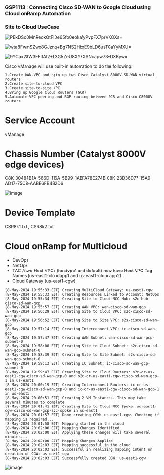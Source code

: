 ###  GSP1113 : Connecting Cisco SD-WAN to Google Cloud using Cloud onRamp Automation 

### Site to Cloud UseCase

![PEkDSoDMnReokQtFIDe65fo0eokafyPvpFX7prVKOXs=](https://github.com/tariqsheikhsw/GoogleCloudArchitectLabs/assets/54164634/0437fba5-9e16-4938-900a-a7c9fa36d295)

![wta8FwmSZwx8GJznq+Bg7NS2HbxE9bLD6usTGaYyMXU=](https://github.com/tariqsheikhsw/GoogleCloudArchitectLabs/assets/54164634/961e56e8-df6d-4e74-8944-a52052b39778)

![9YCax28W3FFIfAI2+L3G5ZeU8XYFXSNcapw73vDXKyw=](https://github.com/tariqsheikhsw/GoogleCloudArchitectLabs/assets/54164634/77ac2a09-e79a-4831-b8aa-8319fd94d88b)


Cisco vManage will use built-in automation to do the following:

    1.Create WAN-VPC and spin up two Cisco Catalyst 8000V SD-WAN virtual routers
    2.Create site-to-cloud VPC
    3.Create site-to-site VPC
    4.Bring up Google Cloud Routers (GCR)
    5.Automate VPC peering and BGP routing between GCR and Cisco C8000V routers


# Service Account 
vManage 

# Chassis Number (Catalyst 8000V edge devices)
C8K-30484B1A-566D-116A-5B99-1ABFA78E274B
C8K-23D36D77-15A9-AD17-75CB-AABE6FB4B2D6

![image](https://github.com/tariqsheikhsw/GoogleCloudArchitectLabs/assets/54164634/25e85df4-239c-452a-b1cb-a42c9b2aa12e)

# Device Template 
CSR8k1.txt , CSR8k2.txt

# Cloud onRamp for Multicloud

- DevOps
- NetOps
- TAG 
//two Host VPCs (hostvpc1 and default) now have Host VPC Tag Names (us-east1-cloudapp1 and us-east1-cloudapp2).
- Cloud Gateway (us-east1-cgw)

```
[8-May-2024 19:55:33 EDT] Creating MultiCloud Gateway: us-east1-cgw
[8-May-2024 19:55:33 EDT] Creating Resources Linked to Account: NetOps
[8-May-2024 19:55:34 EDT] Creating Site to Cloud NCC Hub: s2c-hub-cisco-sd-wan-gcp
[8-May-2024 19:55:57 EDT] Creating WAN VPC: wan-cisco-sd-wan-gcp
[8-May-2024 19:56:29 EDT] Creating Site to Cloud VPC: s2c-cisco-sd-wan-gcp
[8-May-2024 19:56:52 EDT] Creating Site to Site VPC: s2s-cisco-sd-wan-gcp
[8-May-2024 19:57:14 EDT] Creating Interconnect VPC: ic-cisco-sd-wan-gcp
[8-May-2024 19:57:47 EDT] Creating WAN Subnet: wan-cisco-sd-wan-gcp-subnet-0
[8-May-2024 19:58:00 EDT] Creating Site to Cloud Subnet: s2c-cisco-sd-wan-gcp-subnet-0
[8-May-2024 19:58:39 EDT] Creating Site to Site Subnet: s2s-cisco-sd-wan-gcp-subnet-0
[8-May-2024 19:59:13 EDT] Creating IC Subnet: ic-cisco-sd-wan-gcp-subnet-0
[8-May-2024 19:59:47 EDT] Creating Site to Cloud Routers: s2c-cr-us-east1-cgw-cisco-sd-wan-gcp-0 and s2c-cr-us-east1-cgw-cisco-sd-wan-gcp-1 in us-east1
[8-May-2024 20:00:19 EDT] Creating Interconnect Routers: ic-cr-us-east1-cgw-cisco-sd-wan-gcp-0 and ic-cr-us-east1-cgw-cisco-sd-wan-gcp-1 in us-east1
[8-May-2024 20:00:51 EDT] Creating 2 VM Instances. This may take several minutes to complete
[8-May-2024 20:01:41 EDT] Creating Site to Cloud NCC Spoke: us-east1-cgw-cisco-sd-wan-gcp-s2c-spoke in us-east1
[8-May-2024 20:01:57 EDT] Done creating CGW: us-east1-cgw. Checking if mapping is required...
[8-May-2024 20:01:58 EDT] Mapping started in the cloud
[8-May-2024 20:02:00 EDT] Mapping Changes Identified
[8-May-2024 20:02:00 EDT] Applying these changes will take several minutes...
[8-May-2024 20:02:00 EDT] Mapping Changes Applied
[8-May-2024 20:02:03 EDT] Mapping successful in the cloud
[8-May-2024 20:02:03 EDT] Successful in realizing mapping intent on creation of CGW: us-east1-cgw
[8-May-2024 20:02:03 EDT] Successfully created CGW: us-east1-cgw

```

![image](https://github.com/tariqsheikhsw/GoogleCloudArchitectLabs/assets/54164634/c049fc96-6a51-4714-be35-d4dc7a0fc51c)



